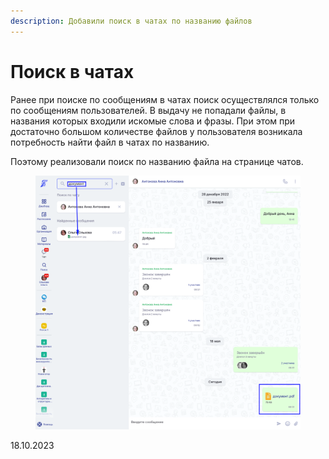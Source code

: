 ```yaml
---
description: Добавили поиск в чатах по названию файлов
---
```


# Поиск в чатах

Ранее при поиске по сообщениям в чатах поиск осуществлялся только по сообщениям пользователей. В выдачу не попадали файлы, в названия которых входили искомые слова и фразы. При этом при достаточно большом количестве файлов у пользователя возникала потребность найти файл в чатах по названию.

Поэтому реализовали поиск по названию файла на странице чатов.

<figure><img src="../../.gitbook/assets/image (162).png" alt=""><figcaption></figcaption></figure>

18.10.2023
